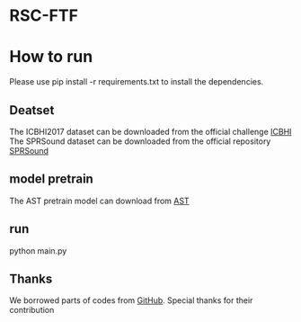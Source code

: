 # RSC-FTF

# How to run
Please use pip install -r requirements.txt to install the dependencies.

## Deatset
The ICBHI2017 dataset can be downloaded from the official challenge [ICBHI](https://bhichallenge.med.auth.gr/)
The SPRSound dataset can be downloaded from the official repository  [SPRSound](https://github.com/SJTU-YONGFU-RESEARCH-GRP/SPRSound)

## model pretrain
The AST pretrain model can download from [AST](https://huggingface.co/MIT/ast-finetuned-audioset-10-10-0.4593)

## run
python main.py 


## Thanks
We borrowed parts of codes from [GitHub](https://github.com/wentaoheunnc/MVST). Special thanks for their contribution
